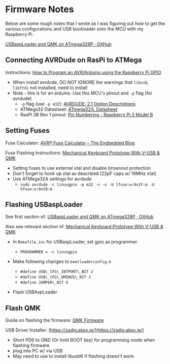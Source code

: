 # Firmware Notes
Below are some rough notes that I wrote as I was figuring out how to get the various configurations and USB bootloader onto the MCU with my Raspberry Pi.

[USBaspLoader and QMK on ATmega328P · GitHub](https://gist.github.com/nullstalgia/e5a010c50061e54cbc88b9ea4e2468e2)

## Connecting AVRDude on RasPi to ATMega

Instructions: [How to Program an AVR/Arduino using the Raspberry Pi GPIO](https://ozzmaker.com/program-avr-using-raspberry-pi-gpio/)

- When install avrdude, DO NOT IGNORE the warnings that `libusb`, `libftdi` not installed, need to install
- Note - this is for an arduino. Use this MCU's pinout and `-p` flag (for avrdude)
  - `-p` flag (use `-p m32`): [AVRDUDE: 2.1 Option Descriptions](https://www.nongnu.org/avrdude/user-manual/avrdude_4.html)
  - ATMega32 Datasheet: [ATmega32/L Datasheet](https://www.mouser.ca/datasheet/2/268/doc2503-1315184.pdf)
  - RasPi 3B Rev 1 pinout: [Pin Numbering - Raspberry Pi 3 Model B](https://pi4j.com/1.2/pins/model-3b-rev1.html)

## Setting Fuses

Fuse Calculator: [AVR® Fuse Calculator – The Engbedded Blog](https://www.engbedded.com/fusecalc/)

Fuse Flashing Instructions: [Mechanical Keyboard Prototype With V-USB & QMK](https://www.ghost7.com/mechanical-keyboard-prototype-with-v-usb-qmk/)

- Setting fuses to use external xtal and disable brownout protection
- Don't forget to hook up xtal as described (22pF caps w/ 16MHz xtal)
- Use ATMega32A settings for avrdude
  - `sudo avrdude -c linuxgpio -p m32 -v -u -U lfuse:w:0x1F:m -U hfuse:w:0xC0:m`

## Flashing USBaspLoader

See first section of: [USBaspLoader and QMK on ATmega328P · GitHub](https://gist.github.com/nullstalgia/e5a010c50061e54cbc88b9ea4e2468e2)

Also see relevant section of: [Mechanical Keyboard Prototype With V-USB & QMK](https://www.ghost7.com/mechanical-keyboard-prototype-with-v-usb-qmk/)

- In `Makefile.inc` for USBaspLoader, set gpio as programmer
  - `PROGRAMMER = -c linuxgpio`
- Make following changes to `bootloaderconfig.h`
  - `#define USB\_CFG\_INTPORT\_BIT 2`
  - `#define USB\_CFG\_DMINUS\_BIT 3`
  - `#define JUMPER\_BIT 6`

- Flash USBAspLoader

## Flash QMK

Guide on flashing the firmware: [QMK Firmware](https://docs.qmk.fm/#/hand_wire)

USB Driver Installer: [https://zadig.akeo.ie/](https://zadig.akeo.ie/)

- Short PD6 to GND (Or hold BOOT key) for programming mode when flashing firmware
- plug into PC w/ via USB
- May need to use to install libusbK if flashing doesn't work
